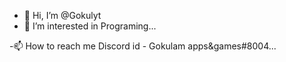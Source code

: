 - 👋 Hi, I’m @Gokulyt
- 👀 I’m interested in Programing...

 -📫 How to reach me Discord id - Gokulam apps&games#8004...

<!---
Gokulyt/Gokulyt is a ✨ special ✨ repository because its `README.md` (this file) appears on your GitHub profile.
You can click the Preview link to take a look at your changes.
--->
